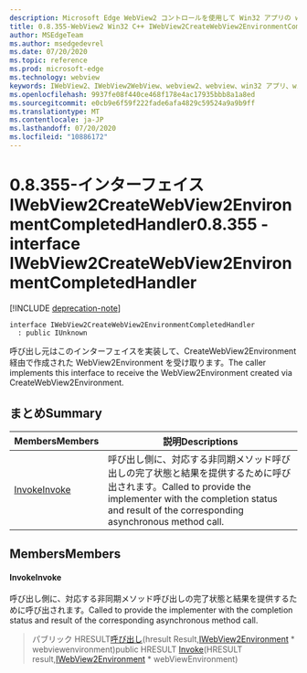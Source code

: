 ```yaml
---
description: Microsoft Edge WebView2 コントロールを使用して Win32 アプリの web コンテンツをホストする
title: 0.8.355-WebView2 Win32 C++ IWebView2CreateWebView2EnvironmentCompletedHandler
author: MSEdgeTeam
ms.author: msedgedevrel
ms.date: 07/20/2020
ms.topic: reference
ms.prod: microsoft-edge
ms.technology: webview
keywords: IWebView2、IWebView2WebView、webview2、webview、win32 アプリ、win32、edge
ms.openlocfilehash: 9937fe08f440ce468f178e4ac17935bbb8a1a8ed
ms.sourcegitcommit: e0cb9e6f59f222fade6afa4829c59524a9a9b9ff
ms.translationtype: MT
ms.contentlocale: ja-JP
ms.lasthandoff: 07/20/2020
ms.locfileid: "10886172"
---
```

# <span data-ttu-id="2500b-104">0.8.355-インターフェイス IWebView2CreateWebView2EnvironmentCompletedHandler</span><span class="sxs-lookup"><span data-stu-id="2500b-104">0.8.355 - interface IWebView2CreateWebView2EnvironmentCompletedHandler</span></span> 

[!INCLUDE [deprecation-note](../../includes/deprecation-note.md)]

```
interface IWebView2CreateWebView2EnvironmentCompletedHandler
  : public IUnknown
```

<span data-ttu-id="2500b-105">呼び出し元はこのインターフェイスを実装して、CreateWebView2Environment 経由で作成された WebView2Environment を受け取ります。</span><span class="sxs-lookup"><span data-stu-id="2500b-105">The caller implements this interface to receive the WebView2Environment created via CreateWebView2Environment.</span></span>

## <span data-ttu-id="2500b-106">まとめ</span><span class="sxs-lookup"><span data-stu-id="2500b-106">Summary</span></span>

 <span data-ttu-id="2500b-107">Members</span><span class="sxs-lookup"><span data-stu-id="2500b-107">Members</span></span>                        | <span data-ttu-id="2500b-108">説明</span><span class="sxs-lookup"><span data-stu-id="2500b-108">Descriptions</span></span>
--------------------------------|---------------------------------------------
[<span data-ttu-id="2500b-109">Invoke</span><span class="sxs-lookup"><span data-stu-id="2500b-109">Invoke</span></span>](#invoke) | <span data-ttu-id="2500b-110">呼び出し側に、対応する非同期メソッド呼び出しの完了状態と結果を提供するために呼び出されます。</span><span class="sxs-lookup"><span data-stu-id="2500b-110">Called to provide the implementer with the completion status and result of the corresponding asynchronous method call.</span></span>

## <span data-ttu-id="2500b-111">Members</span><span class="sxs-lookup"><span data-stu-id="2500b-111">Members</span></span>

#### <span data-ttu-id="2500b-112">Invoke</span><span class="sxs-lookup"><span data-stu-id="2500b-112">Invoke</span></span> 

<span data-ttu-id="2500b-113">呼び出し側に、対応する非同期メソッド呼び出しの完了状態と結果を提供するために呼び出されます。</span><span class="sxs-lookup"><span data-stu-id="2500b-113">Called to provide the implementer with the completion status and result of the corresponding asynchronous method call.</span></span>

> <span data-ttu-id="2500b-114">パブリック HRESULT[呼び出し](#invoke)(hresult Result,[IWebView2Environment](IWebView2Environment.md) \* webviewenvironment)</span><span class="sxs-lookup"><span data-stu-id="2500b-114">public HRESULT [Invoke](#invoke)(HRESULT result,[IWebView2Environment](IWebView2Environment.md) \* webViewEnvironment)</span></span>

